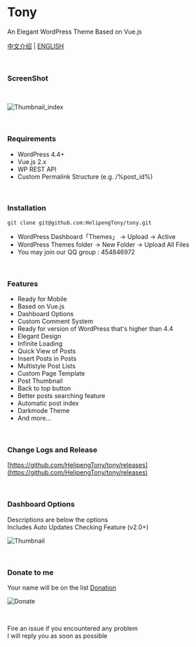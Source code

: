 # Tony
An Elegant WordPress Theme Based on Vue.js
<br/>


[中文介绍](https://github.com/HelipengTony/tony/blob/master/README_EN.md) | [ENGLISH](https://github.com/HelipengTony/tony/blob/master/README.md)


<br/>

### ScreenShot
<br/>

![Thumbnail_index](https://i.loli.net/2019/02/18/5c6a81958b193.png)

<br/>

### Requirements
- WordPress 4.4+
- Vue.js 2.x
- WP REST API
- Custom Permalink Structure (e.g. /%post_id%)

<br/>

### Installation
```
git clone git@github.com:HelipengTony/tony.git
```
+ WordPress Dashboard「Themes」 -> Upload -> Active
+ WordPress Themes folder -> New Folder -> Upload All Files
+ You may join our QQ group : 454846972


<br/>

### Features
+ Ready for Mobile
+ Based on Vue.js
+ Dashboard Options
+ Custom Comment System
+ Ready for version of WordPress that's higher than 4.4
+ Elegant Design
+ Infinite Loading
+ Quick View of Posts
+ Insert Posts in Posts
+ Multistyle Post Lists
+ Custom Page Template
+ Post Thumbnail
+ Back to top button
+ Better posts searching feature
+ Automatic post index
+ Darkmode Theme
+ And more…

<br/>

### Change Logs and Release
[https://github.com/HelipengTony/tony/releases](https://github.com/HelipengTony/tony/releases)

<br/>

### Dashboard Options
Descriptions are below the options
<br/>
Includes Auto Updates Checking Feature (v2.0+)
<br/>

![Thumbnail](https://i.loli.net/2019/02/18/5c6a80530c1b8.png)


<br/>

### Donate to me
Your name will be on the list [Donation](https://www.snapaper.com/donate)
<br/>

![Donate](https://i.loli.net/2019/02/18/5c6a80afd1e26.png)

<br/>

Fire an issue if you encountered any problem
<br/>
I will reply you as soon as possible


